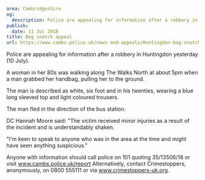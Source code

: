 ```yaml
area: Cambridgeshire
og:
  description: Police are appealing for information after a robbery in Huntingdon yesterday (11 July).
publish:
  date: 11 Jul 2018
title: Bag snatch appeal
url: https://www.cambs.police.uk/news-and-appeals/Huntingdon-bag-snatch
```

Police are appealing for information after a robbery in Huntingdon yesterday (10 July).

A woman in her 80s was walking along The Walks North at about 5pm when a man grabbed her handbag, pulling her to the ground.

The man is described as white, six foot and in his twenties, wearing a blue long sleeved top and light coloured trousers.

The man fled in the direction of the bus station.

DC Hannah Moore said: "The victim received minor injuries as a result of the incident and is understandably shaken.

"I'm keen to speak to anyone who was in the area at the time and might have seen anything suspicious."

Anyone with information should call police on 101 quoting 35/13506/18 or visit www.cambs.police.uk/report Alternatively, contact Crimestoppers, anonymously, on 0800 555111 or via www.crimestoppers-uk.org.
